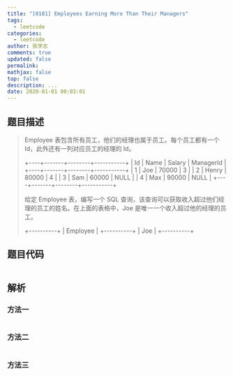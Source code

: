 ```yaml
---
title: "[0181] Employees Earning More Than Their Managers"
tags:
  - leetcode
categories:
  - leetcode
author: 张学志
comments: true
updated: false
permalink:
mathjax: false
top: false
description: ...
date: 2020-01-01 00:03:01
---
```


## 题目描述

> Employee 表包含所有员工，他们的经理也属于员工。每个员工都有一个 Id，此外还有一列对应员工的经理的 Id。 
> 
> +----+-------+--------+-----------+
> | Id | Name  | Salary | ManagerId |
> +----+-------+--------+-----------+
> | 1  | Joe   | 70000  | 3         |
> | 2  | Henry | 80000  | 4         |
> | 3  | Sam   | 60000  | NULL      |
> | 4  | Max   | 90000  | NULL      |
> +----+-------+--------+-----------+
> 
> 
> 给定 Employee 表，编写一个 SQL 查询，该查询可以获取收入超过他们经理的员工的姓名。在上面的表格中，Joe 是唯一一个收入超过他的经理的员工。 
> 
> +----------+
> | Employee |
> +----------+
> | Joe      |
> +----------+
> 
> 

## 题目代码

```cpp

```

## 解析

### 方法一

```cpp

```

### 方法二

```cpp

```

### 方法三

```cpp

```

